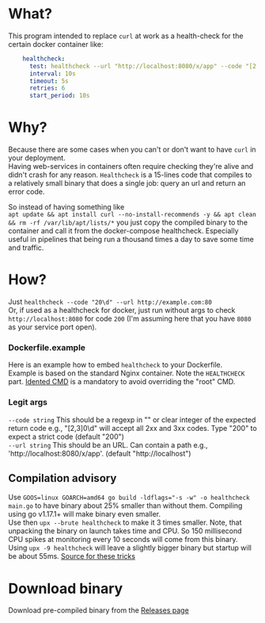# What?

This program intended to replace `curl` at work as a health-check for the certain docker container like:
```yaml
    healthcheck:
      test: healthcheck --url "http://localhost:8080/x/app" --code "[2,3]\d{2}"
      interval: 10s
      timeout: 5s
      retries: 6
      start_period: 10s
```

# Why?

Because there are some cases when you can't or don't want to have `curl` in your deployment.  
Having web-services in containers often require checking they're alive and didn't crash for any reason.
`Healthcheck` is a 15-lines code that compiles to a relatively small binary that does a single job: query an url and return an error code.

So instead of having something like  
`apt update && apt install curl --no-install-recommends -y && apt clean && rm -rf /var/lib/apt/lists/*`
you just copy the compiled binary to the container and call it from the docker-compose healthcheck. Especially useful in pipelines that being run a thousand times a day to save some time and traffic.
# How?

Just `healthcheck --code "20\d" --url http://example.com:80`  
Or, if used as a healthcheck for docker, just run without args to check `http://localhost:8080` for code `200` (I'm assuming here that you have `8080` as your service port open).  

### Dockerfile.example
Here is an example how to embed `healthcheck` to your Dockerfile.  
Example is based on the standard Nginx container. Note the `HEALTHCHECK` part. [Idented CMD](https://docs.docker.com/engine/reference/builder/#healthcheck) is a mandatory to avoid overriding the "root" CMD.

### Legit args
`--code string` This should be a regexp in "" or clear integer of the expected return code e.g., "[2,3]0\d" will accept all 2xx and 3xx codes. Type "200" to expect a strict code (default "200")  
`--url string` This should be an URL. Can contain a path e.g., 'http://localhost:8080/x/app'. (default "http://localhost")

## Compilation advisory

Use `GOOS=linux GOARCH=amd64 go build -ldflags="-s -w" -o healthcheck main.go` to have binary about 25% smaller than without them. Compiling using go v1.17.1+ will make binary even smaller.  
Use then `upx --brute healthcheck` to make it 3 times smaller. Note, that unpacking the binary on launch takes time and CPU. So 150 millisecond CPU spikes at monitoring every 10 seconds will come from this binary.  
Using `upx -9 healthcheck` will leave a slightly bigger binary but startup will be about 55ms.
[Source for these tricks](https://stackoverflow.com/questions/4523920/how-do-i-update-a-formula-with-homebrew)


# Download binary
Download pre-compiled binary from the [Releases page](https://github.com/ay-b/docker-healthcheck/releases)
